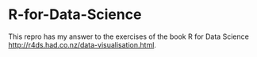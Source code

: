 # R-for-Data-Science
This repro has my answer to the exercises of the book R for Data Science http://r4ds.had.co.nz/data-visualisation.html.
